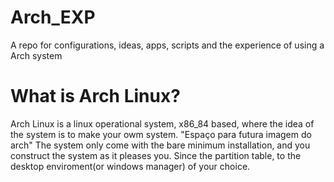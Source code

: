 # Arch_EXP
A repo for configurations, ideas, apps, scripts and the experience of using a Arch system

# What is Arch Linux?

Arch Linux is a linux operational system, x86_84 based, where the idea of the system is to make your owm system. 
"Espaço para futura imagem do arch"
The system only come with the bare minimum installation, and you construct the system as it pleases you. Since the partition table, to the desktop enviroment(or windows manager) of your choice. 
